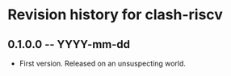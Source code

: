 # Revision history for clash-riscv

## 0.1.0.0  -- YYYY-mm-dd

* First version. Released on an unsuspecting world.

